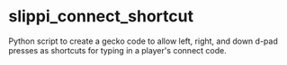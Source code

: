 # slippi_connect_shortcut
Python script to create a gecko code to allow left, right, and down d-pad presses as shortcuts for typing in a player's connect code.
